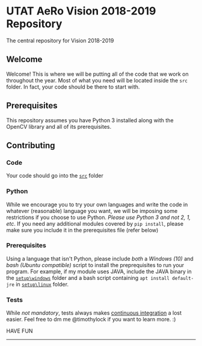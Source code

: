 # UTAT AeRo Vision 2018-2019 Repository
The central repository for Vision 2018-2019

## Welcome
Welcome! This is where we will be putting all of the code that we work on throughout the year. Most of what you need will be located inside the `src` folder. In fact, your code should be there to start with. 

## Prerequisites
This repository assumes you have Python 3 installed along with the OpenCV library and all of its prerequisites.

## Contributing
### Code
Your code should go into the [`src`](src) folder

### Python
While we encourage you to try your own languages and write the code in whatever (reasonable) language you want, we will be imposing some restrictions if you choose to use Python. *Please use Python 3 and not 2, 1, etc*. If you need any additional modules covered by `pip install`, please make sure you include it in the prerequisites file (refer below)

### Prerequisites
Using a language that isn't Python, please include *both* a _Windows (10)_ and _bash (Ubuntu compatible)_ script to install the preprequisites to run your program. For example, if my module uses JAVA, include the JAVA binary in the [`setup\windows`](setup\windows) folder and a bash script containing `apt install default-jre` in [`setup\linux`](setup\linux) folder.

### Tests
While *not mandatory*, tests always makes [continuous integration](https://www.thoughtworks.com/continuous-integration) a lost easier. Feel free to dm me @timothylock if you want to learn more. :)

HAVE FUN
___
